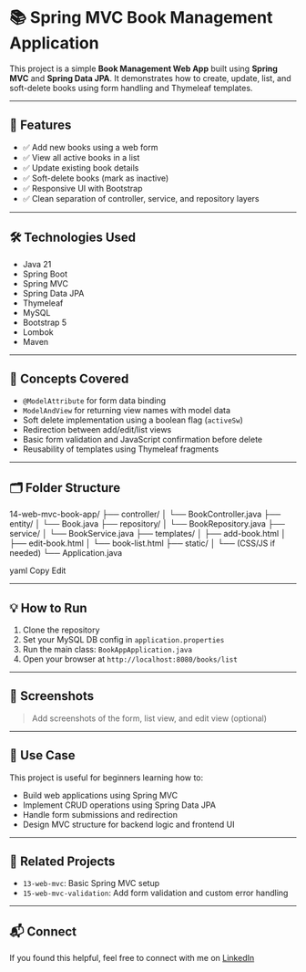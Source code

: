 # 📚 Spring MVC Book Management Application

This project is a simple **Book Management Web App** built using **Spring MVC** and **Spring Data JPA**. It demonstrates how to create, update, list, and soft-delete books using form handling and Thymeleaf templates.

---

## 🚀 Features

- ✅ Add new books using a web form
- ✅ View all active books in a list
- ✅ Update existing book details
- ✅ Soft-delete books (mark as inactive)
- ✅ Responsive UI with Bootstrap
- ✅ Clean separation of controller, service, and repository layers

---

## 🛠️ Technologies Used

- Java 21  
- Spring Boot  
- Spring MVC  
- Spring Data JPA  
- Thymeleaf  
- MySQL  
- Bootstrap 5  
- Lombok  
- Maven

---

## 🧩 Concepts Covered

- `@ModelAttribute` for form data binding  
- `ModelAndView` for returning view names with model data  
- Soft delete implementation using a boolean flag (`activeSw`)  
- Redirection between add/edit/list views  
- Basic form validation and JavaScript confirmation before delete  
- Reusability of templates using Thymeleaf fragments

---

## 🗂️ Folder Structure

14-web-mvc-book-app/
├── controller/
│ └── BookController.java
├── entity/
│ └── Book.java
├── repository/
│ └── BookRepository.java
├── service/
│ └── BookService.java
├── templates/
│ ├── add-book.html
│ ├── edit-book.html
│ └── book-list.html
├── static/
│ └── (CSS/JS if needed)
└── Application.java

yaml
Copy
Edit

---

## 💡 How to Run

1. Clone the repository
2. Set your MySQL DB config in `application.properties`
3. Run the main class: `BookAppApplication.java`
4. Open your browser at `http://localhost:8080/books/list`

---

## 📸 Screenshots

> Add screenshots of the form, list view, and edit view (optional)

---

## 📌 Use Case

This project is useful for beginners learning how to:

- Build web applications using Spring MVC
- Implement CRUD operations using Spring Data JPA
- Handle form submissions and redirection
- Design MVC structure for backend logic and frontend UI

---

## 📂 Related Projects

- `13-web-mvc`: Basic Spring MVC setup  
- `15-web-mvc-validation`: Add form validation and custom error handling

---

## 📬 Connect

If you found this helpful, feel free to connect with me on [LinkedIn](https://www.linkedin.com/in/aashutosh-shrivastava)

